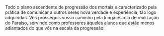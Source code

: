 ﻿Todo o plano ascendente de progressão dos mortais é caracterizado pela prática de comunicar a outros seres nova verdade e experiência, tão logo adquiridas. Vós prosseguis vosso caminho pela longa escola de realização do Paraíso, servindo como professores àqueles alunos que estão menos adiantados do que vós na escala da progressão.